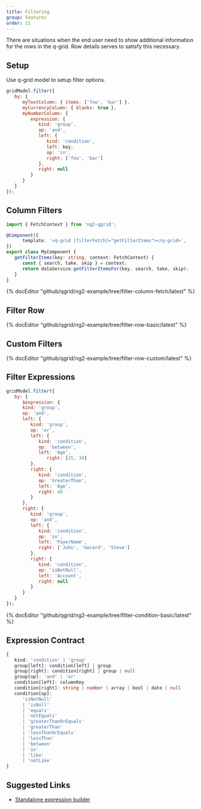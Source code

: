 ```yaml
---
title: Filtering
group: Features
order: 11
---
```


There are situations when the end user need to show additional information for the rows in the q-grid. Row details serves to satisfy this necessary.

## Setup

Use q-grid model to setup filter options.

```javascript
gridModel.filter({
   by: {
      myTextColumn: { items: ['foo', 'bar'] },
      myCurrencyColumn: { blanks: true },
      myNumberColumn: { 
         expression: {
            kind: 'group',
            op: 'and',
            left: {
               kind: 'condition',
               left: key,
               op: 'in',
               right: ['foo', 'bar']
            },
            right: null
         }
      }
   }
});
```

## Column Filters

```typescript
import { FetchContext } from 'ng2-qgrid';

@Component({
      template: '<q-grid [filterFetch]="getFilterItems"></q-grid>',
})
export class MyComponent {
   getFilterItems(key: string, context: FetchContext) {
      const { search, take, skip } = context;
      return dataService.getFilterItemsFor(key, search, take, skip);
   }
}
```

{% docEditor "github/qgrid/ng2-example/tree/filter-column-fetch/latest" %}

## Filter Row

{% docEditor "github/qgrid/ng2-example/tree/filter-row-basic/latest" %}

## Custom Filters

{% docEditor "github/qgrid/ng2-example/tree/filter-row-custom/latest" %}

## Filter Expressions

```javascript
gridModel.filter({
   by: {
      $expression: {
      kind: 'group',
      op: 'and',
      left: {
         kind: 'group',
         op: 'or',
         left: {
            kind: 'condition',
            op: 'between',
            left: 'Age',
               right: [25, 30]
         },
         right: {
            kind: 'condition',
            op: 'GreaterThan',
            left: 'Age',
            right: 40
         }
      },
      right: {
         kind: 'group',
         op: 'and',
         left: {
            kind: 'condition',
            op: 'in',
            left: 'PayerName',
            right: ['John', 'Gerard', 'Steve']
         },
         right: {
            kind: 'condition',
            op: 'isNotNull',
            left: 'Account',
            right: null
         }
      }
   }
});
```

{% docEditor "github/qgrid/ng2-example/tree/filter-condition-basic/latest" %}

## Expression Contract

```typescript
{
   kind: 'condition' | 'group'
   group[left]: condition[left] | group
   group[right]: condition[right] | group | null
   group[op]: 'and' | 'or'
   condition[left]: columnKey
   condition[right]: string | number | array | bool | date | null
   condition[op]: 
      'isNotNull' 
      | 'isNull' 
      | 'equals' 
      | 'notEquals' 
      | 'greaterThanOrEquals' 
      | 'greaterThan' 
      | 'lessThanOrEquals' 
      | 'lessThan' 
      | 'between' 
      | 'in' 
      | 'like' 
      | 'notLike'
}
```
## Suggested Links

* [Standalone expression builder](https://github.com/qgrid/ng2-expression-builder)